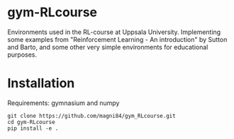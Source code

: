 # gym-RLcourse
Environments used in the RL-course at Uppsala University. Implementing some examples from "Reinforcement Learning - An introduction" by Sutton and Barto, and some other very simple environments for educational purposes. 

# Installation
Requirements: gymnasium and numpy

```
git clone https://github.com/magni84/gym_RLcourse.git
cd gym-RLcourse
pip install -e .
```
